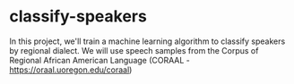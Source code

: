 # classify-speakers
In this project, we'll train a machine learning algorithm to classify speakers by regional dialect. We will use speech samples from the Corpus of Regional African American Language (CORAAL - https://oraal.uoregon.edu/coraal) 
